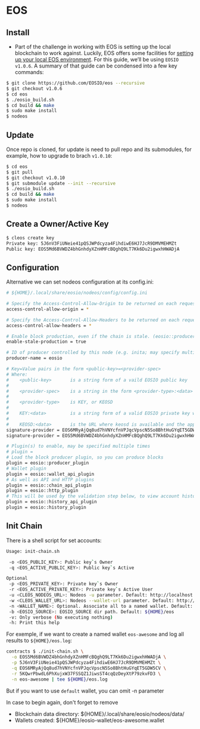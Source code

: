 # EOS

## Install

- Part of the challenge in working with EOS is setting up the local blockchain to work against. Luckily, EOS offers some facilities for [setting up your local EOS environment](https://github.com/EOSIO/eos/wiki/Local-Environment#getting-the-code). For this guide, we’ll be using `EOSIO v1.0.6`.
  A summary of that guide can be condensed into a few key commands:

```bash
$ git clone https://github.com/EOSIO/eos --recursive
$ git checkout v1.0.6
$ cd eos
$ ./eosio_build.sh
$ cd build && make
$ sudo make install
$ nodeos
```

## Update

Once repo is cloned, for update is need to pull repo and its submodules, for example, how to upgrade to brach `v1.0.10`:

```bash
$ cd eos
$ git pull
$ git checkout v1.0.10
$ git submodule update --init --recursive
$ ./eosio_build.sh
$ cd build && make
$ sudo make install
$ nodeos
```

## Create a Owner/Active Key

```bash
$ cleos create key
Private key: 5J6nV3FiUNeie41pQSJWPdcyza4FihdiwE6HJ7JcR9DMVMEHMZt
Public key: EOS5Md6BVWDZ4bhGnhdyXZnHMFcBQghQ9LT7Kk6Du2igwxhHWADjA
```

## Configuration

Alternative we can set nodeos configuration at its config.ini:

```bash
# ${HOME}/.local/share/eosio/nodeos/config/config.ini

# Specify the Access-Control-Allow-Origin to be returned on each request. (eosio::http_plugin)
access-control-allow-origin = *

# Specify the Access-Control-Allow-Headers to be returned on each request. (eosio::http_plugin)
access-control-allow-headers = *

# Enable block production, even if the chain is stale. (eosio::producer_plugin)
enable-stale-production = true

# ID of producer controlled by this node (e.g. inita; may specify multiple times) (eosio::producer_plugin)
producer-name = eosio

# Key=Value pairs in the form <public-key>=<provider-spec>
# Where:
#    <public-key>    	is a string form of a vaild EOSIO public key
#
#    <provider-spec> 	is a string in the form <provider-type>:<data>
#
#    <provider-type> 	is KEY, or KEOSD
#
#    KEY:<data>      	is a string form of a valid EOSIO private key which maps to the provided public key
#
#    KEOSD:<data>    	is the URL where keosd is available and the approptiate wallet(s) are unlocked (eosio::producer_plugin)
signature-provider = EOS6MRyAjQq8ud7hVNYcfnVPJqcVpscN5So8BhtHuGYqET5GDW5CV=KEY:5KQwrPbwdL6PhXujxW37FSSQZ1JiwsST4cqQzDeyXtP79zkvFD3
signature-provider = EOS5Md6BVWDZ4bhGnhdyXZnHMFcBQghQ9LT7Kk6Du2igwxhHWADjA=KEY:5J6nV3FiUNeie41pQSJWPdcyza4FihdiwE6HJ7JcR9DMVMEHMZt

# Plugin(s) to enable, may be specified multiple times
# plugin =
# Load the block producer plugin, so you can produce blocks
plugin = eosio::producer_plugin
# Wallet plugin
plugin = eosio::wallet_api_plugin
# As well as API and HTTP plugins
plugin = eosio::chain_api_plugin
plugin = eosio::http_plugin
# This will be used by the validation step below, to view account history
plugin = eosio::history_api_plugin
plugin = eosio::history_plugin
```

## Init Chain

There is a shell script for set accounts:

```bash
Usage: init-chain.sh

 -o <EOS_PUBLIC_KEY>: Public key`s Owner
 -q <EOS_ACTIVE_PUBLIC_KEY>: Public key`s Active

Optional
 -p <EOS_PRIVATE_KEY>: Private key`s Owner
 -r <EOS_ACTIVE_PRIVATE_KEY>: Private key`s Active User
 -u <CLEOS_NODEOS_URL>: Nodeos -u parameter. Default: http://localhost:8888/
 -w <CLEOS_WALLET_URL>: Nodeos --wallet-url parameter. Default: http://localhost:8900/
 -n <WALLET_NAME>: Optional. Associate all to a named wallet. Default: default
 -b <EOSIO_SOURCE>: EOSIO_SOURCE dir path. Default: ${HOME}/eos
 -v: Only verbose (No executing nothing)
 -h: Print this help
```

For exemple, if we want to create a named wallet `eos-awesome` and log all results to `${HOME}/eos.log`:

```bash
contracts $ ./init-chain.sh \
  -o EOS5Md6BVWDZ4bhGnhdyXZnHMFcBQghQ9LT7Kk6Du2igwxhHWADjA \
  -p 5J6nV3FiUNeie41pQSJWPdcyza4FihdiwE6HJ7JcR9DMVMEHMZt \
  -q EOS6MRyAjQq8ud7hVNYcfnVPJqcVpscN5So8BhtHuGYqET5GDW5CV \
  -r 5KQwrPbwdL6PhXujxW37FSSQZ1JiwsST4cqQzDeyXtP79zkvFD3 \
  -n eos-awesome | tee ${HOME}/eos.log
```

But if you want to use `default` wallet, you can omit -n parameter

In case to begin again, don't forget to remove

- Blockchain data directory: ${HOME}/.local/share/eosio/nodeos/data/
- Wallets created: ${HOME}/eosio-wallet/eos-awesome.wallet
